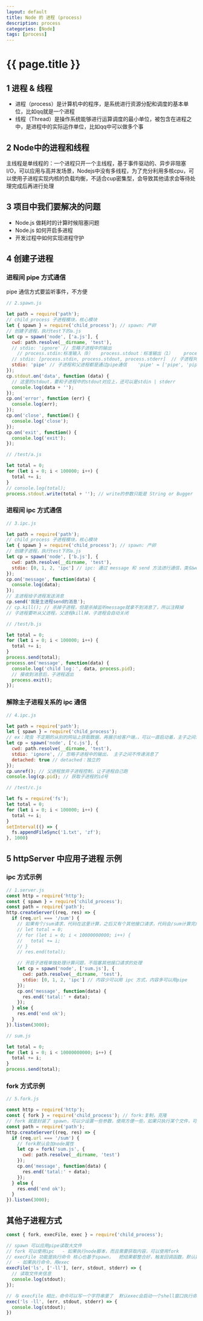 ```yaml
---
layout: default
title: Node 的 进程 (process)
description: process
categories: [Node]
tags: [process]
---
```

# {{ page.title }}

## 1 进程 & 线程

- 进程（process）是计算机中的程序，是系统进行资源分配和调度的基本单位，比如qq就是一个进程
- 线程（Thread）是操作系统能够进行运算调度的最小单位，被包含在进程之中，是进程中的实际运作单位，比如qq中可以做多个事

## 2 Node中的进程和线程

主线程是单线程的：一个进程只开一个主线程，基于事件驱动的、异步非阻塞I/O，可以应用与高并发场景，Nodejs中没有多线程，为了充分利用多核cpu，可以使用子进程实现内核的负载均衡，不适合cup密集型，会导致其他请求会等待处理完成后再进行处理

## 3 项目中我们要解决的问题

- Node.js 做耗时的计算时候阻塞问题
- Node.js 如何开启多进程
- 开发过程中如何实现进程守护

## 4 创建子进程

### 进程间 pipe 方式通信

pipe 通信方式要监听事件，不方便

```javascript
// 2.spawn.js

let path = require('path');
// child_process 子进程模块，核心模块
let { spawn } = require('child_process'); // spawn: 产卵
// 创建子进程，执行test下的a.js
let cp = spawn('node', ['a.js'], {
  cwd: path.resolve(__dirname, 'test'),
  // stdio: 'ignore' // 忽略子进程中的输出
    // process.stdin:标准输入（0）   process.stdout：标准输出（1）    process.stderr：错误输出（2）     stdio: [0, 1, 2](默认)
  // stdio: [process.stdin, process.stdout, process.stderr]  // 子进程共享父进程中的输入输出  这样的方式只能打印一些日志
  stdio: 'pipe' // 子进程和父进程都是通过pipe通信    'pipe' = ['pipe', 'pipe', 'pipe']
});
cp.stdout.on('data', function (data) {
  // 这里的stdout，要和子进程中的stdout对应上，还可以是stdin | stderr
  console.log(data + '');
});
cp.on('error', function (err) {
  console.log(err);
});
cp.on('close', function() {
  console.log('close');
});
cp.on('exit', function() {
  console.log('exit');
});
```

```javascript
// /test/a.js

let total = 0;
for (let i = 0; i < 100000; i++) {
  total += i;
}
// console.log(total);
process.stdout.write(total + ''); // write的参数只能是 String or Bugger
```

### 进程间 ipc 方式通信

```javascript
// 3.ipc.js

let path = require('path');
// child_process 子进程模块，核心模块
let { spawn } = require('child_process'); // spawn: 产卵
// 创建子进程，执行test下的a.js
let cp = spawn('node', ['b.js'], {
  cwd: path.resolve(__dirname, 'test'),
  stdio: [0, 1, 2, 'ipc'] // ipc: 通过 message 和 send 方法进行通信，类似webworder   这里的设置不能只包括ipc
});
cp.on('message', function(data) {
  console.log(data);
});
// 主进程给子进程发送消息
cp.send('我是主进程send的消息');
// cp.kill(); // 杀掉子进程，但是杀掉监听message就拿不到消息了，所以注释掉
// 子进程要听从父进程，父进程kill掉，子进程会自动关闭
```

```javascript
// /test/b.js

let total = 0;
for (let i = 0; i < 100000; i++) {
  total += i;
}
process.send(total);
process.on('message', function(data) {
  console.log('child log：', data, process.pid);
  // 接收到消息后，子进程退出
  process.exit();
});
```

### 解除主子进程关系的 ipc 通信

```javascript
// 4.ipc.js

let path = require('path');
let { spawn } = require('child_process');
// ex：爬虫 不定期的从别的网站上获取数据，再展示给客户端，，可以一直启动着，主子之间没有关系，主线程挂了，子进程可以接着爬
let cp = spawn('node', ['c.js'], {
  cwd: path.resolve(__dirname, 'test'),
  stdio: 'ignore', // 忽略子进程中的输出， 主子之间不传递消息了
  detached: true // detached：独立的
});
cp.unref(); // 父进程放弃子进程控制，让子进程自己跑
console.log(cp.pid); // 获取子进程的id号

```

```javascript
// /test/c.js

let fs = require('fs');
let total = 0;
for (let i = 0; i < 100000; i++) {
  total += i;
}
setInterval(() => {
  fs.appendFileSync('1.txt', 'zf');
}, 1000)
```

## 5 httpServer 中应用子进程 示例

### ipc 方式示例

```javascript
// 1.server.js
const http = require('http');
const { spawn } = require('child_process');
const path = require('path');
http.createServer((req, res) => {
  if (req.url === '/sum') {
    // 如果有个/sum请求，代码在这里计算，之后又有个其他接口请求，代码会/sum计算完成后，再处理其他接口，单线程阻塞了
    // let total = 0;
    // for (let i = 0; i < 10000000000; i++) {
    //   total += i;
    // }
    // res.end(total);

    // 开启子进程单独处理计算问题，不阻塞其他接口请求的处理
    let cp = spawn('node', ['sum.js'], {
      cwd: path.resolve(__dirname, 'test'),
      stdio: [0, 1, 2, 'ipc'] // 内容少可以用 ipc 方式，内容多可以用pipe
    });
    cp.on('message', function(data) {
      res.end('tatal:' + data);
    });
  } else {
    res.end('end ok');
  }
}).listen(3000);
```

```javascript
// sum.js

let total = 0;
for (let i = 0; i < 10000000000; i++) {
  total += i;
}
process.send(total);
```

### fork 方式示例

```javascript
// 5.fork.js

const http = require('http');
const { fork } = require('child_process'); // fork:复制，克隆
// fork 就是封装了 spawn，可以少设置一些参数，使用方便一些，如果只执行某个文件，可以直接用fork
const path = require('path');
http.createServer((req, res) => {
  if (req.url === '/sum') {
    // fork默认会加node属性
    let cp = fork('sum.js', {
      cwd: path.resolve(__dirname, 'test')
    });
    cp.on('message', function(data) {
      res.end('tatal:' + data);
    });
  } else {
    res.end('end ok');
  }
}).listen(3000);
```

## 其他子进程方式

```javascript
const { fork, execFile, exec } = require('child_process');

// spawn 可以应用pipe读取大文件
// fork 可以使用ipc   - 如果执行node脚本，而且需要获取内容，可以使用fork
// execFile 功能是执行命令 核心也基于spawn，  把结果都整合好，触发回调函数，默认数据最大200k 
//  - 如果执行命令，用exec
execFile('ls', ['-ll'], (err, stdout, stderr) => {
  // 读取文件夹信息
  console.log(stdout);
});

// 与 execFile 相比，命令可以写一个字符串里了  默认exec会启动一个shell窗口执行命令
exec('ls -ll', (err, stdout, stderr) => {
  console.log(stdout);
})


```
